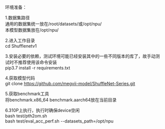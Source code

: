 环境准备：  

1.数据集路径  
通用的数据集统一放在/root/datasets/或/opt/npu/  
本模型数据集放在/opt/npu/  

2.进入工作目录  
cd  Shufflenetv1  

3.安装必要的依赖，测试环境可能已经安装其中的一些不同版本的库了，故手动测试时不推荐使用该命令安装  
pip3.7 install -r requirements.txt 

4.获取模型代码  
git clone https://github.com/megvii-model/ShuffleNet-Series.git  

5.获取benchmark工具  
将benchmark.x86_64 benchmark.aarch64放在当前目录  

6.310P上执行，执行时确保device空闲  
bash test/pth2om.sh  
bash test/eval_acc_perf.sh --datasets_path=/opt/npu
